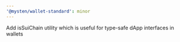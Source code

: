 ```yaml
---
'@mysten/wallet-standard': minor
---
```


Add isSuiChain utility which is useful for type-safe dApp interfaces in wallets
